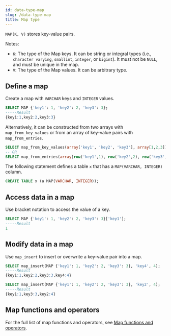 ```yaml
---
id: data-type-map
slug: /data-type-map
title: Map type
---
```

<head>
  <link rel="canonical" href="https://docs.risingwave.com/docs/current/data-type-map/" />
</head>

`MAP(K, V)` stores key-value pairs.

Notes:

- `K`: The type of the Map keys. It can be string or integral types (i.e., `character varying`, `smallint`, `integer`, or `bigint`). It must not be `NULL`, and must be unique in the map.
- `V`: The type of the Map values. It can be arbitrary type.

## Define a map

Create a map with `VARCHAR` keys and `INTEGER` values. 

```sql
SELECT MAP {'key1': 1, 'key2': 2, 'key3': 3};
-----Result
{key1:1,key2:2,key3:3}
```

Alternatively, it can be constructed from two arrays with `map_from_key_values` or from an array of key-value pairs with `map_from_entries`.

```sql
SELECT map_from_key_values(array['key1', 'key2', 'key3'], array[1,2,3]);
-- OR
SELECT map_from_entries(array[row('key1',1), row('key2',2), row('key3',3)]);
```

The following statement defines a table `x` that has a `MAP(VARCHAR, INTEGER)` column.

```sql
CREATE TABLE x (a MAP(VARCHAR, INTEGER));
```

## Access data in a map

Use bracket notation to access the value of a key.

```sql
SELECT MAP {'key1': 1, 'key2': 2, 'key3': 3}['key1'];
-----Result
1
```

## Modify data in a map

Use `map_insert` to insert or overwrite a key-value pair into a map.

```sql
SELECT map_insert(MAP {'key1': 1, 'key2': 2, 'key3': 3}, 'key4', 4);
-----Result
{key1:1,key2:2,key3:3,key4:4}

SELECT map_insert(MAP {'key1': 1, 'key2': 2, 'key3': 3}, 'key2', 4);
-----Result
{key1:1,key3:3,key2:4}
```

## Map functions and operators

For the full list of map functions and operators, see [Map functions and operators](/sql/functions-operators/sql-function-map.md).
